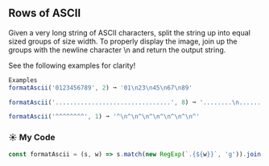 ## Rows of ASCII

Given a very long string of ASCII characters, split the string up into equal sized groups of size width. To properly display the image, join up the groups with the newline character \n and return the output string.

See the following examples for clarity!
```js
Examples
formatAscii('0123456789', 2) ➞ '01\n23\n45\n67\n89'

formatAscii('................................', 8) ➞ '........\n........\n........\n........'

formatAscii('^^^^^^^^', 1) ➞ '^\n^\n^\n^\n^\n^\n^\n^'
```
### :sunny: My Code
```js
const formatAscii = (s, w) => s.match(new RegExp(`.{${w}}`, 'g')).join('\n');
```
